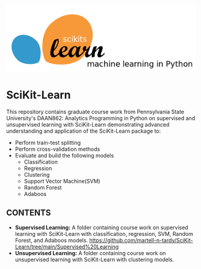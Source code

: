 ![](https://github.com/martell-n-tardy/SciKit-Learn/blob/main/scikit-learn-logo.png)
# SciKit-Learn
This repository contains graduate course work from Pennsylvania State University's DAAN862: Analytics Programming in Python on supervised and unsupervised learning with SciKit-Learn demonstrating advanced understanding and application of the SciKit-Learn package to:

* Perform train-test splitting
* Perform cross-validation methods
* Evaluate and build the following models
  - Classification
  - Regression
  - Clustering
  - Support Vector Machine(SVM)
  - Random Forest
  - Adaboos

## CONTENTS

* **Supervised Learning:** A folder containing course work on supervised learning with SciKit-Learn with classification, regression, SVM, Random Forest, and Adaboos  models. https://github.com/martell-n-tardy/SciKit-Learn/tree/main/Supervised%20Learning
* **Unsupervised Learning:** A folder containing course work on unsupervised learning with SciKit-Learn with clustering models.
